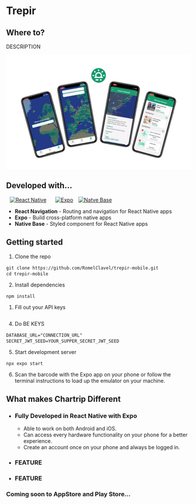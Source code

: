 # Trepir

## Where to?

DESCRIPTION

<p align="center">
  <img src="./Trepir-Mobile.png" />
</p>

## Developed with...

<a style="margin:10px;" href="https://reactnative.dev/" target="_blank" rel="noreferrer"><img src="https://raw.githubusercontent.com/kristerkari/react-native-svg-transformer/master/images/react-native-logo.png" width="32" height="36" alt="React Native" /></a>
<a style="margin:10px;" href="https://expo.dev/" target="_blank" rel="noreferrer"><img src="https://play-lh.googleusercontent.com/algsmuhitlyCU_Yy3IU7-7KYIhCBwx5UJG4Bln-hygBjjlUVCiGo1y8W5JNqYm9WW3s" width="35" height="36" alt="Expo" /></a>
<a href="https://nativebase.io/" target="_blank" rel="noreferrer"><img src="https://opencollective-production.s3.us-west-1.amazonaws.com/c8a0bb60-c3a1-11eb-b060-23743d16f0de.png" width="33" height="36" alt="Natve Base" /></a>

- **React Navigation** - Routing and navigation for React Native apps
- **Expo** - Build cross-platform native apps
- **Native Base** - Styled component for React Native apps

## Getting started

1. Clone the repo

```
git clone https://github.com/RomelClavel/trepir-mobile.git
cd trepir-mobile
```

2. Install dependencies

```
npm install
```

1. Fill out your API keys

```

```

4. Do BE KEYS

```
DATABASE_URL="CONNECTION_URL"
SECRET_JWT_SEED=YOUR_SUPPER_SECRET_JWT_SEED
```

5. Start development server

```
npx expo start
```

6. Scan the barcode with the Expo app on your phone or follow the terminal instructions to load up the emulator on your machine.

## What makes Chartrip Different

- ### Fully Developed in React Native with Expo
  - Able to work on both Android and iOS.
  - Can access every hardware functionality on your phone for a better experience.
  - Create an account once on your phone and always be logged in.
- ### FEATURE

- ### FEATURE

### Coming soon to AppStore and Play Store...
